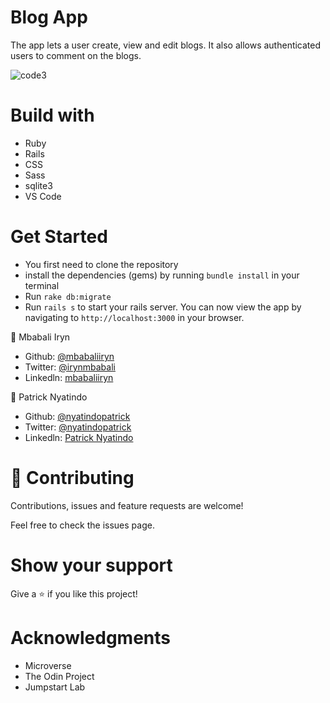 
# Blog App

The app lets a user create, view and edit blogs. It also allows authenticated users to comment on the blogs.

![code3](https://user-images.githubusercontent.com/48393059/80976235-dc5c5d00-8e2b-11ea-8b7e-9dc23167eb9b.png)

# Build with

- Ruby
- Rails
- CSS
- Sass
- sqlite3
- VS Code

# Get Started

- You first need to clone the repository
- install the dependencies (gems) by running `bundle install` in your terminal
- Run `rake db:migrate`
- Run `rails s` to start your rails server. You can now view the app by navigating to `http://localhost:3000` in your browser.

👤 Mbabali Iryn

- Github: [@mbabaliiryn](https://github.com/mbabaliiryn)
- Twitter: [@irynmbabali](https://twitter.com/irynmbabali)
- Linkedln: [mbabaliiryn](https://www.linkedin.com/in/mbabaliiryn)


👤 Patrick Nyatindo

- Github: [@nyatindopatrick](https://github.com/nyatindopatrick)
- Twitter: [@nyatindopatrick](https://twitter.com/nyatindopatrick)
- Linkedln: [Patrick Nyatindo](https://www.linkedin.com/in/nyatindopateick)
# 🤝 Contributing

Contributions, issues and feature requests are welcome!

Feel free to check the issues page.

# Show your support

Give a ⭐️ if you like this project!

# Acknowledgments

- Microverse
- The Odin Project
- Jumpstart Lab
